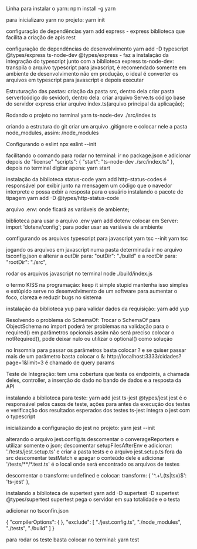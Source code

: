Linha para instalar o yarn:
npm install -g yarn

para inicializaro yarn no projeto:
yarn init

configuração de dependências
yarn add express - express biblioteca que facilita
a criação de apis rest

configuração de dependências de desenvolvimento
yarn add -D typescript @types/express ts-node-dev
@types/express - faz a instalação da integração
do typescript junto com a biblioteca express
ts-node-dev: transpila o arquivo typescript para
javascript, é recomendado somente em ambiente de 
desenvolvimento não em produção, o ideal é
converter os arquivos em typescript para javascript
e depois executar

Estruturação das pastas:
criação da pasta src, dentro dela
    criar pasta server(código do sevidor), dentro 
    dela:
        criar arquivo Serve.ts código base do 
        servidor express
    criar arquivo index.ts(arquivo principal da
aplicação);

Rodando o projeto no terminal
yarn ts-node-dev ./src/index.ts

criando a estrutura do git
criar um arquivo .gitignore e colocar nele a pasta node_modules,
assim:
/node_modules

Configurando o eslint
npx eslint --init

facilitando o comando para rodar no terminal:
ir no package.json e adicionar depois de "license"
"scripts": {
    "start": "ts-node-dev ./src/index.ts"
  },
depois no terminal digitar apena:
yarn start

instalação da biblioteca status-code
yarn add http-status-codes
é responsável por exibir junto na mensagem um código que o navedor
interprete e possa exbir a resposta para o usuário
instalando o pacote de tipagem 
yarn add -D @types/http-status-code

arquivo .env:
  onde ficará as variáveis de 
  ambiente;

biblioteca para usar o arquivo .env
yarn add dotenv
colocar em Server:
import 'dotenv/config';
para poder usar as variáveis de 
ambiente 

comfigurando os arquivos typescript para javascript
yarn tsc --init
yarn tsc

jogando os arquivos em javascript numa 
pasta determinada
ir no arquivo tsconfig.json e alterar a outDir 
para:
"outDir": "./build"
e a rootDir para:
"rootDir": "./src",

rodar os arquivos javascript no terminal
node ./build/index.js

o termo KISS na programação:
keep
it
simple
stupid
mantenha isso simples e estúpido
serve no desenvolvimento de um software
para aumentar o foco, clareza e reduzir
bugs no sistema

instalação da biblioteca yup para validar
dados da requisição:
yarn add yup

Resolvendo o problema do SchemaOf:
Trocar o SchemaOf para ObjectSchema no import
poderá ter problemas na validação para o required() em parâmetros 
opcionais assim não será preciso colocar o notRequired(), pode deixar
nulo ou utilizar o optional() como solução

no Insomnia para passar os parâmetros basta colocar ? e se quiser passar mais de um parâmetro basta colocar o &:
http://localhost:3333/cidades?page=1&limit=3
é chamado de query params

Teste de Integração: tem uma cobertura que testa os endpoints, a chamada deles, controller, a inserção do dado no bando de dados e a resposta da API

instalando a biblioteca para teste:
yarn add jest ts-jest @types/jest
jest é o responsável pelos casos de teste, ações para antes da execução dos testes e verificação dos resultados esperados dos testes 
ts-jest integra o jest com o typescript

inicializando a configuração do jest no projeto:
yarn jest --init

alterando o arquivo jest.config.ts
descomentar o converageReporters e utilizar somente o json;
descomentar setupFilesAfterEnv e adicionar:
'./tests/jest.setup.ts'
e criar a pasta tests e o arquivo jest.setup.ts fora da src
descomentar testMatch e apagar o conteúdo dele e adicionar
'<rootDir>/tests/**/*.test.ts' é o local onde será encontrado os arquivos de testes

descomentar o transform: undefined
e colocar:
 transform: {
    '^.+\\.(ts|tsx)$': 'ts-jest'
  },

instalando a biblioteca de supertest
yarn add -D supertest -D supertest @types/supertest
supertest pega o servidor em sua totalidade e o testa

adicionar no tsconfin.json 

{
  "compilerOptions": {
  },
  "exclude": [
    "./jest.config.ts",
    "./node_modules",
    "./tests",
    "./build"
  ]
}

para rodar os teste basta colocar no terminal:
yarn test